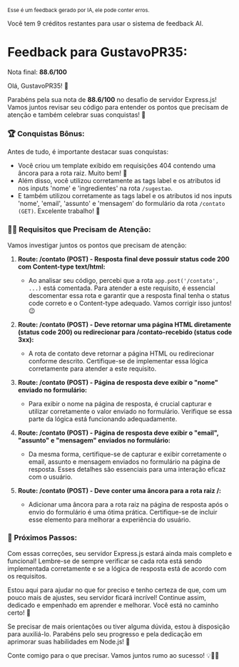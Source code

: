 <sup>Esse é um feedback gerado por IA, ele pode conter erros.</sup>

Você tem 9 créditos restantes para usar o sistema de feedback AI.

# Feedback para GustavoPR35:

Nota final: **88.6/100**

Olá, GustavoPR35! 🚀

Parabéns pela sua nota de **88.6/100** no desafio de servidor Express.js! Vamos juntos revisar seu código para entender os pontos que precisam de atenção e também celebrar suas conquistas! 🎉

### 🏆 Conquistas Bônus:
Antes de tudo, é importante destacar suas conquistas:
- Você criou um template exibido em requisições 404 contendo uma âncora para a rota raiz. Muito bem! 👏
- Além disso, você utilizou corretamente as tags label e os atributos id nos inputs 'nome' e 'ingredientes' na rota `/sugestao`.
- E também utilizou corretamente as tags label e os atributos id nos inputs 'nome', 'email', 'assunto' e 'mensagem' do formulário da rota `/contato (GET)`. Excelente trabalho! 🌟

### 🕵️‍♂️ Requisitos que Precisam de Atenção:
Vamos investigar juntos os pontos que precisam de atenção:
1. **Route: /contato (POST) - Resposta final deve possuir status code 200 com Content-type text/html:**
   - Ao analisar seu código, percebi que a rota `app.post('/contato', ...)` está comentada. Para atender a este requisito, é essencial descomentar essa rota e garantir que a resposta final tenha o status code correto e o Content-type adequado. Vamos corrigir isso juntos! 😉

2. **Route: /contato (POST) - Deve retornar uma página HTML diretamente (status code 200) ou redirecionar para /contato-recebido (status code 3xx):**
   - A rota de contato deve retornar a página HTML ou redirecionar conforme descrito. Certifique-se de implementar essa lógica corretamente para atender a este requisito.

3. **Route: /contato (POST) - Página de resposta deve exibir o "nome" enviado no formulário:**
   - Para exibir o nome na página de resposta, é crucial capturar e utilizar corretamente o valor enviado no formulário. Verifique se essa parte da lógica está funcionando adequadamente.

4. **Route: /contato (POST) - Página de resposta deve exibir o "email", "assunto" e "mensagem" enviados no formulário:**
   - Da mesma forma, certifique-se de capturar e exibir corretamente o email, assunto e mensagem enviados no formulário na página de resposta. Esses detalhes são essenciais para uma interação eficaz com o usuário.

5. **Route: /contato (POST) - Deve conter uma âncora para a rota raiz /:**
   - Adicionar uma âncora para a rota raiz na página de resposta após o envio do formulário é uma ótima prática. Certifique-se de incluir esse elemento para melhorar a experiência do usuário.

### 🚀 Próximos Passos:
Com essas correções, seu servidor Express.js estará ainda mais completo e funcional! Lembre-se de sempre verificar se cada rota está sendo implementada corretamente e se a lógica de resposta está de acordo com os requisitos.

Estou aqui para ajudar no que for preciso e tenho certeza de que, com um pouco mais de ajustes, seu servidor ficará incrível! Continue assim, dedicado e empenhado em aprender e melhorar. Você está no caminho certo! 💪

Se precisar de mais orientações ou tiver alguma dúvida, estou à disposição para auxiliá-lo. Parabéns pelo seu progresso e pela dedicação em aprimorar suas habilidades em Node.js! 🌟

Conte comigo para o que precisar. Vamos juntos rumo ao sucesso! 💡👨‍💻